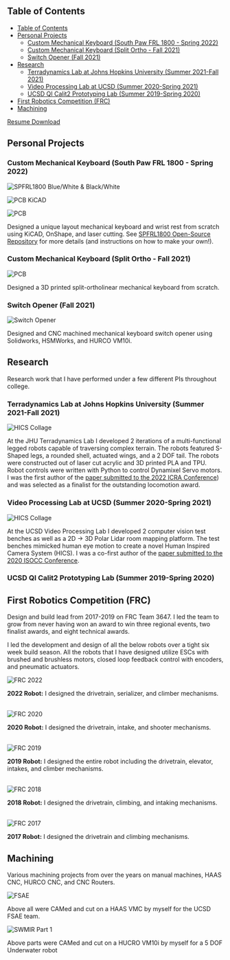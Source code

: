 
## Table of Contents
- [Table of Contents](#table-of-contents)
- [Personal Projects](#personal-projects)
  - [Custom Mechanical Keyboard (South Paw FRL 1800 - Spring 2022)](#custom-mechanical-keyboard-south-paw-frl-1800---spring-2022)
  - [Custom Mechanical Keyboard (Split Ortho - Fall 2021)](#custom-mechanical-keyboard-split-ortho---fall-2021)
  - [Switch Opener (Fall 2021)](#switch-opener-fall-2021)
- [Research](#research)
  - [Terradynamics Lab at Johns Hopkins University (Summer 2021-Fall 2021)](#terradynamics-lab-at-johns-hopkins-university-summer-2021-fall-2021)
  - [Video Processing Lab at UCSD (Summer 2020-Spring 2021)](#video-processing-lab-at-ucsd-summer-2020-spring-2021)
  - [UCSD QI Calit2 Prototyping Lab (Summer 2019-Spring 2020)](#ucsd-qi-calit2-prototyping-lab-summer-2019-spring-2020)
- [First Robotics Competition (FRC)](#first-robotics-competition-frc)
- [Machining](#machining)

<!-- ## Resume -->

<!-- ![Resume](https://github.com/jonathanmi6/jonathanmi6.github.io/blob/main/images/Jonathan_Mi_Resume-1.png?raw=true) -->

[Resume Download](https://github.com/jonathanmi6/jonathanmi6.github.io/blob/main/other/Jonathan_Mi_Resume.pdf)

## Personal Projects

### Custom Mechanical Keyboard (South Paw FRL 1800 - Spring 2022)

![SPFRL1800 Blue/White & Black/White](https://github.com/jonathanmi6/jonathanmi6.github.io/blob/main/images/SP1.jpg?raw=true)

![PCB KiCAD](https://github.com/jonathanmi6/jonathanmi6.github.io/blob/main/images/SPPCB3.png?raw=true)

![PCB](https://github.com/jonathanmi6/jonathanmi6.github.io/blob/main/images/SPPCB2.jpg?raw=true)

Designed a unique layout mechanical keyboard and wrist rest from scratch using KiCAD, OnShape, and laser cutting. See [SPFRL1800 Open-Source Repository](https://github.com/jonathanmi6/SPFRL1800) for more details (and instructions on how to make your own!).

### Custom Mechanical Keyboard (Split Ortho - Fall 2021)

![PCB](https://github.com/jonathanmi6/jonathanmi6.github.io/blob/main/images/KBSplitOrtho.png?raw=true)

Designed a 3D printed split-ortholinear mechanical keyboard from scratch.

### Switch Opener (Fall 2021)

![Switch Opener](https://github.com/jonathanmi6/jonathanmi6.github.io/blob/main/images/SWOpener2.jpg?raw=true)

Designed and CNC machined mechanical keyboard switch opener using Solidworks, HSMWorks, and HURCO VM10i.

## Research
Research work that I have performed under a few different PIs throughout college.

### Terradynamics Lab at Johns Hopkins University (Summer 2021-Fall 2021)
![HICS Collage](https://github.com/jonathanmi6/jonathanmi6.github.io/blob/main/images/JHUCollage.png?raw=true)

At the JHU Terradynamics Lab I developed 2 iterations of a multi-functional legged robots capable of traversing complex terrain. The robots featured S-Shaped legs, a rounded shell, actuated wings, and a 2 DOF tail. The robots were constructed out of laser cut acrylic and 3D printed PLA and TPU. Robot controls were written with Python to control Dynamixel Servo motors. I was the first author of the [paper submitted to the 2022 ICRA Conference](https://github.com/jonathanmi6/jonathanmi6.github.io/blob/main/other/IRCA2022Paper.pdf)) and was selected as a finalist for the outstanding locomotion award.


### Video Processing Lab at UCSD (Summer 2020-Spring 2021)
![HICS Collage](https://github.com/jonathanmi6/jonathanmi6.github.io/blob/main/images/HICSCollage.png?raw=true)

At the UCSD Video Processing Lab I developed 2 computer vision test benches as well as a 2D -> 3D Polar Lidar room mapping platform. The test benches mimicked human eye motion to create a novel Human Inspired Camera System (HICS). I was a co-first author of the [paper submitted to the 2020 ISOCC Conference](https://github.com/jonathanmi6/jonathanmi6.github.io/blob/main/other/HICSPaper.pdf).

### UCSD QI Calit2 Prototyping Lab (Summer 2019-Spring 2020)

## First Robotics Competition (FRC)

Design and build lead from 2017-2019 on FRC Team 3647. I led the team to grow from never having won an award to win three regional events, two finalist awards, and eight technical awards.

I led the development and design of all the below robots over a tight six week build season. All the robots that I have designed utilize ESCs with brushed and brushless motors, closed loop feedback control with encoders, and pneumatic actuators.


![FRC 2022](https://github.com/jonathanmi6/jonathanmi6.github.io/blob/main/images/FRC2022Collage.png?raw=true)

**2022 Robot:** I designed the drivetrain, serializer, and climber mechanisms.
<br/><br/>

![FRC 2020](https://github.com/jonathanmi6/jonathanmi6.github.io/blob/main/images/FRC2020Collage.png?raw=true)

**2020 Robot:** I designed the drivetrain, intake, and shooter mechanisms.
<br/><br/>

![FRC 2019](https://github.com/jonathanmi6/jonathanmi6.github.io/blob/main/images/FRC2019Collage.png?raw=true)

**2019 Robot:** I designed the entire robot including the drivetrain, elevator, intakes, and climber mechanisms. <br/><br/>

![FRC 2018](https://github.com/jonathanmi6/jonathanmi6.github.io/blob/main/images/FRC2018.jpeg?raw=true)

**2018 Robot:** I designed the drivetrain, climbing, and intaking mechanisms.
<br/><br/>

![FRC 2017](https://github.com/jonathanmi6/jonathanmi6.github.io/blob/main/images/FRC2017.jpg?raw=true)

**2017 Robot:** I designed the drivetrain and climbing mechanisms.


## Machining

Various machining projects from over the years on manual machines, HAAS CNC, HURCO CNC, and CNC Routers.

![FSAE](https://github.com/jonathanmi6/jonathanmi6.github.io/blob/main/images/FSAECollage.png?raw=true)

Above all were CAMed and cut on a HAAS VMC by myself for the UCSD FSAE team. 

![SWMIR Part 1](https://github.com/jonathanmi6/jonathanmi6.github.io/blob/main/images/SWIMRParts.jpg?raw=true)



Above parts were CAMed and cut on a HUCRO VM10i by myself for a 5 DOF Underwater robot 



<!-- ## 3D Printing -->



<!-- ## Welcome to GitHub Pages

You can use the [editor on GitHub](https://github.com/jonathanmi6/jonathami6.github.io/edit/gh-pages/index.md) to maintain and preview the content for your website in Markdown files.

Whenever you commit to this repository, GitHub Pages will run [Jekyll](https://jekyllrb.com/) to rebuild the pages in your site, from the content in your Markdown files.

### Markdown

Markdown is a lightweight and easy-to-use syntax for styling your writing. It includes conventions for

```markdown
Syntax highlighted code block

# Header 1
## Header 2
### Header 3

- Bulleted
- List

1. Numbered
2. List

**Bold** and _Italic_ and `Code` text

[Link](url) and ![Image](src)
```

For more details see [Basic writing and formatting syntax](https://docs.github.com/en/github/writing-on-github/getting-started-with-writing-and-formatting-on-github/basic-writing-and-formatting-syntax).

### Jekyll Themes

Your Pages site will use the layout and styles from the Jekyll theme you have selected in your [repository settings](https://github.com/jonathanmi6/jonathami6.github.io/settings/pages). The name of this theme is saved in the Jekyll `_config.yml` configuration file.

### Support or Contact

Having trouble with Pages? Check out our [documentation](https://docs.github.com/categories/github-pages-basics/) or [contact support](https://support.github.com/contact) and we’ll help you sort it out. -->
